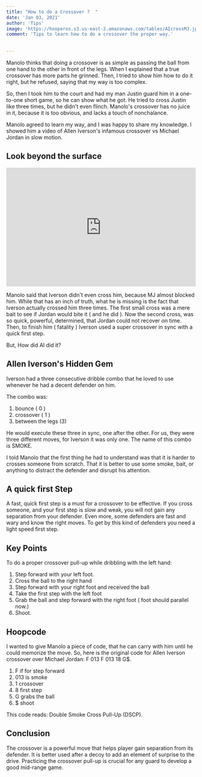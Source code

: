 ```yaml
---
title: "How to do a Crossover ?  "
date: 'Jan 03, 2021'
author: 'Tips'
image: 'https://hooperos.s3.us-east-2.amazonaws.com/tables/AIcrossMJ.jpg'
comment: 'Tips to learn how to do a crossover the proper way.'
 
 
---
```



Manolo thinks that doing a crossover is as simple as passing the ball from one hand to the other in front of the legs. When I explained that a true crossover has more parts he grinned. Then, I tried to show him how to do it right, but he refused, saying that my way is too complex.

So, then I took him to the court and had my man Justin guard him in a one-to-one short game, so he can show what he got. He tried to cross Justin like three times, but he didn't even flinch. Manolo's crossover has no juice in it, because it is too obvious, and lacks a touch of nonchalance.

Manolo agreed to learn my way, and I was happy to share my knowledge. I showed him a video of Allen Iverson's infamous crossover vs Michael Jordan in slow motion.

## Look beyond the surface

<iframe width="100%" height="315" src="https://www.youtube.com/embed/0QqwNyUnN6U" frameborder="0" allow="accelerometer; autoplay; clipboard-write; encrypted-media; gyroscope; picture-in-picture" allowfullscreen></iframe>


Manolo said that Iverson didn't even cross him, because MJ almost blocked him. While that has an inch of truth, what he is missing is the fact that Iverson actually crossed him three times. The first small cross was a mere bait to see if Jordan would bite it ( and he did ). Now the second cross, was so quick, powerful, determined, that Jordan could not recover on time. Then, to finish him ( fatality ) Iverson used a super crossover in sync with a quick first step.

But, How did AI did it?

 

## Allen Iverson's Hidden Gem
Iverson had a three consecutive dribble combo that he loved to use whenever he had a decent defender on him.

The combo was:

1. bounce ( 0 )
2. crossover ( 1 )
3. between the legs (3)

He would execute these three in sync, one after the other. For us, they were three different moves, for Iverson it was only one. The name of this combo is SMOKE.

I told Manolo that the first thing he had to understand was that it is harder to crosses someone from scratch. That it is better to use some smoke, bait, or anything to distract the defender and disrupt his attention.

## A quick first Step
A fast, quick first step is a must for a crossover to be effective. If you cross someone, and your first step is slow and weak, you will not gain any separation from your defender. Even more, some defenders are fast and wary and know the right moves. To get by this kind of defenders you need a light speed first step.

## Key Points

To do a proper crossover pull-up while dribbling with the left hand: 

1. Step forward with your left foot.
2. Cross the ball to the right hand
3. Step forward with your right foot and received the ball
4. Take the first step with the left foot
5. Grab the ball and step forward with the right foot ( foot should parallel now.)
6. Shoot. 


## Hoopcode
I wanted to give Manolo a piece of code, that he can carry with him until he could memorize the move. So, here is the original code for Allen Iverson crossover over Michael Jordan: F 013 F 013 18 G$.

1. F if for step forward
2. 013 is smoke
3. 1 crossover
4. 8 first step
5. G grabs the ball
5. $ shoot

This code reads: Double Smoke Cross Pull-Up (DSCP).

## Conclusion

The crossover is a powerful move that helps player gain separation from its defender. It is better used after a decoy to add an element of surprise to the drive. Practicing the crossover pull-up is crucial for any guard to develop a good mid-range game.